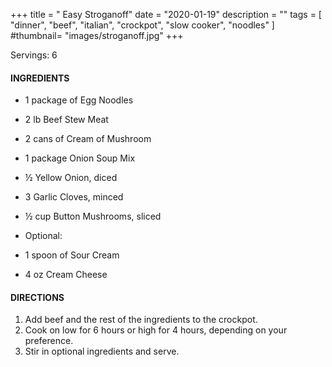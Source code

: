 +++
title = " Easy Stroganoff"
date = "2020-01-19"
description = ""
tags = [
    "dinner",
    "beef",
    "italian",
    "crockpot",
    "slow cooker", 
    "noodles"
]
#thumbnail= "images/stroganoff.jpg"
+++

Servings: 6 <!--more-->

#### INGREDIENTS 
* 1 package of Egg Noodles 
* 2 lb Beef Stew Meat 
* 2 cans of Cream of Mushroom 
* 1 package Onion Soup Mix
* ½ Yellow Onion, diced 
* 3 Garlic Cloves, minced 
* ½ cup Button Mushrooms, sliced 

* Optional: 
* 1 spoon of Sour Cream 
* 4 oz Cream Cheese 

#### DIRECTIONS 
1. Add beef and the rest of the ingredients to the crockpot. 
2. Cook on low for 6 hours or high for 4 hours, depending on your preference.
3. Stir in optional ingredients and serve. 
